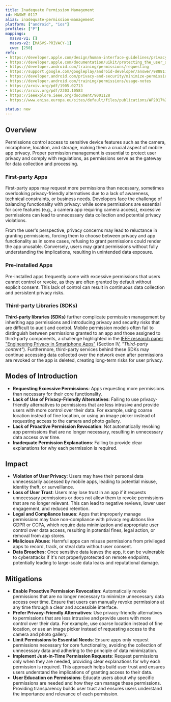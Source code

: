 ```yaml
---
title: Inadequate Permission Management
id: MASWE-0117
alias: inadequate-permission-management
platform: ["android", "ios"]
profiles: ["P"]
mappings:
  masvs-v1: []
  masvs-v2: [MASVS-PRIVACY-1]
  cwe: [250]
refs:
- https://developer.apple.com/design/human-interface-guidelines/privacy#Requesting-permission
- https://developer.apple.com/documentation/uikit/protecting_the_user_s_privacy/requesting_access_to_protected_resources
- https://developer.android.com/training/permissions/requesting
- https://support.google.com/googleplay/android-developer/answer/9888170?hl=en
- https://developer.android.com/privacy-and-security/minimize-permission-requests
- https://developer.android.com/training/permissions/usage-notes
- https://arxiv.org/pdf/1905.02713
- https://arxiv.org/pdf/2203.10583
- https://ieeexplore.ieee.org/document/9001128
- https://www.enisa.europa.eu/sites/default/files/publications/WP2017%20O-2-2-4%20GDPR%20Mobile.pdf

status: new
---
```


## Overview

Permissions control access to sensitive device features such as the camera, microphone, location, and storage, making them a crucial aspect of mobile app privacy. Proper permission management is essential to protect user privacy and comply with regulations, as permissions serve as the gateway for data collection and processing.

### First-party Apps

First-party apps may request more permissions than necessary, sometimes overlooking privacy-friendly alternatives due to a lack of awareness, technical constraints, or business needs. Developers face the challenge of balancing functionality with privacy: while some permissions are essential for core features (e.g., a camera app requiring camera access), excessive permissions can lead to unnecessary data collection and potential privacy violations.

From the user's perspective, privacy concerns may lead to reluctance in granting permissions, forcing them to choose between privacy and app functionality as in some cases, refusing to grant permissions could render the app unusable. Conversely, users may grant permissions without fully understanding the implications, resulting in unintended data exposure.

### Pre-installed Apps

Pre-installed apps frequently come with excessive permissions that users cannot control or revoke, as they are often granted by default without explicit consent. This lack of control can result in continuous data collection and persistent privacy risks.

### Third-party Libraries (SDKs)

**Third-party libraries (SDKs)** further complicate permission management by inheriting app permissions and introducing privacy and security risks that are difficult to audit and control. Mobile permission models often fail to distinguish between permissions granted to an app and those assigned to third-party components, a challenge highlighted in the [IEEE research paper "Engineering Privacy in Smartphone Apps"](https://ieeexplore.ieee.org/document/9001128) (Section IV, _"Third-party content"_). Furthermore, third-party services behind these SDKs may continue accessing data collected over the network even after permissions are revoked or the app is deleted, creating long-term risks for user privacy.

## Modes of Introduction

- **Requesting Excessive Permissions**: Apps requesting more permissions than necessary for their core functionality.
- **Lack of Use of Privacy-Friendly Alternatives**: Failing to use privacy-friendly alternatives to permissions that are less intrusive and provide users with more control over their data. For example, using coarse location instead of fine location, or using an image picker instead of requesting access to the camera and photo gallery.
- **Lack of Proactive Permission Revocation**: Not automatically revoking app permissions that are no longer necessary, resulting in unnecessary data access over time.
- **Inadequate Permission Explanations**: Failing to provide clear explanations for why each permission is required.

## Impact

- **Violation of User Privacy**: Users may have their personal data unnecessarily accessed by mobile apps, leading to potential misuse, identity theft, or surveillance.
- **Loss of User Trust**: Users may lose trust in an app if it requests unnecessary permissions or does not allow them to revoke permissions that are no longer relevant. This can lead to negative reviews, lower user engagement, and reduced retention.
- **Legal and Compliance Issues**: Apps that improperly manage permissions may face non-compliance with privacy regulations like GDPR or CCPA, which require data minimization and appropriate user control over data access, resulting in potential fines, legal action, or removal from app stores.
- **Malicious Abuse:** Harmful apps can misuse permissions from privileged apps to record, track, or steal data without user consent.
- **Data Breaches:** Once sensitive data leaves the app, it can be vulnerable to cyberattacks if it's not properlyprotected on remote endpoints, potentially leading to large-scale data leaks and reputational damage.

## Mitigations

- **Enable Proactive Permission Revocation**: Automatically revoke permissions that are no longer necessary to minimize unnecessary data access over time. Ensure that users can manually revoke permissions at any time through a clear and accessible interface.
- **Prefer Privacy-Friendly Alternatives**: Use privacy-friendly alternatives to permissions that are less intrusive and provide users with more control over their data. For example, use coarse location instead of fine location, or use an image picker instead of requesting access to the camera and photo gallery.
- **Limit Permissions to Essential Needs**: Ensure apps only request permissions necessary for core functionality, avoiding the collection of unnecessary data and adhering to the principle of data minimization.
- **Implement Just-in-Time Permission Requests**: Request permissions only when they are needed, providing clear explanations for why each permission is required. This approach helps build user trust and ensures users understand the implications of granting access to their data.
- **User Education on Permissions**: Educate users about why specific permissions are needed and how they can manage these permissions. Providing transparency builds user trust and ensures users understand the importance and relevance of each permission.
